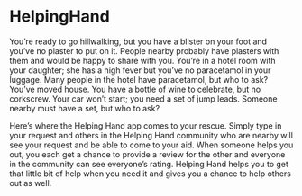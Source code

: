 # HelpingHand

You’re ready to go hillwalking, but you have a blister on your foot and you’ve no plaster to put on it. People nearby probably have plasters with them and would be happy to share with you. You’re in a hotel room with your daughter; she has a high fever but you’ve no paracetamol in your luggage. Many people in the hotel have paracetamol, but who to ask? You’ve moved house. You have a bottle of wine to celebrate, but no corkscrew. Your car won’t start; you need a set of jump leads. Someone nearby must have a set, but who to ask? 


Here’s where the Helping Hand app comes to your rescue. Simply type in your request and others in the Helping Hand community who are nearby will see your request and be able to come to your aid. When someone helps you out, you each get a chance to provide a review for the other and everyone in the community can see everyone’s rating. Helping Hand helps you to get that little bit of help when you need it and gives you a chance to help others out as well. 
